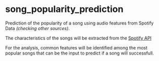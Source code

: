 # song_popularity_prediction

Prediction of the popularity of a song using audio features from Spotify Data *(checking other sources)*.

The characteristics of the songs will be extracted from the [Spotify API](https://developer.spotify.com/documentation/web-api/)

For the analysis, common features will be identified among the most popular songs that can be the input to predict if a song will successfull.

